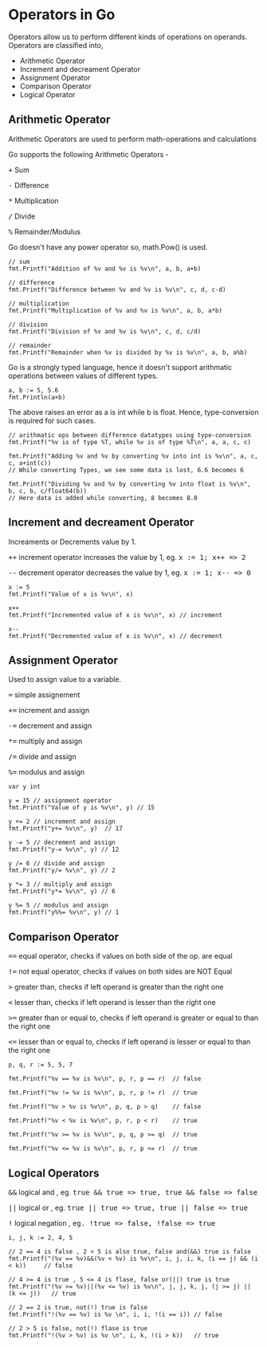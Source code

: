 # Operators in Go

Operators allow us to perform different kinds of operations on operands. Operators are classified into,

- Arithmetic Operator
- Increment and decreament Operator
- Assignment Operator
- Comparison Operator
- Logical Operator

## Arithmetic Operator

Arithmetic Operators are used to perform math-operations and calculations

Go supports the following Arithmetic Operators -

<kbd>+</kbd>  Sum

<kbd>-</kbd>  Difference

<kbd>*</kbd>  Multiplication

<kbd>/</kbd>  Divide

<kbd>%</kbd>  Remainder/Modulus

Go doesn't have any power operator so, math.Pow() is used.

```
// sum
fmt.Printf("Addition of %v and %v is %v\n", a, b, a+b)

// difference
fmt.Printf("Difference between %v and %v is %v\n", c, d, c-d)

// multiplication
fmt.Printf("Multiplication of %v and %v is %v\n", a, b, a*b)

// division
fmt.Printf("Division of %v and %v is %v\n", c, d, c/d)

// remainder
fmt.Printf("Remainder when %v is divided by %v is %v\n", a, b, a%b)
```

Go is a strongly typed language, hence it doesn't support arithmatic operations between values of different types.

```
a, b := 5, 5.6
fmt.Println(a+b)
```

The above raises an error as a is int while b is float. Hence, type-conversion is required for such cases.

```
// arithmatic ops between difference datatypes using type-conversion
fmt.Printf("%v is of type %T, while %v is of type %T\n", a, a, c, c)

fmt.Printf("Adding %v and %v by converting %v into int is %v\n", a, c, c, a+int(c))
// While converting Types, we see some data is lost, 6.6 becomes 6

fmt.Printf("Dividing %v and %v by converting %v into float is %v\n", b, c, b, c/float64(b))
// Here data is added while converting, 8 becomes 8.0
```

## Increment and decreament Operator

Increaments or Decrements value by 1. 

<kbd>++</kbd> increment operator increases the value by 1, eg. <kbd>x := 1; x++ => 2</kbd>

<kbd>--</kbd> decrement operator decreases the value by 1, eg. <kbd>x := 1; x-- => 0</kbd>

```
x := 5
fmt.Printf("Value of x is %v\n", x)

x++
fmt.Printf("Incremented value of x is %v\n", x) // increment

x--
fmt.Printf("Decremented value of x is %v\n", x) // decrement
```

## Assignment Operator

Used to assign value to a variable. 

<kbd>=</kbd>   simple assignement

<kbd>+=</kbd>  increment and assign

<kbd>-=</kbd>  decrement and assign

<kbd>*=</kbd>  multiply and assign

<kbd>/=</kbd>  divide and assign

<kbd>%=</kbd>  modulus and assign

```
var y int

y = 15 // assignment operator
fmt.Printf("Value of y is %v\n", y) // 15
	
y += 2 // increment and assign
fmt.Printf("y+= %v\n", y)  // 17

y -= 5 // decrement and assign
fmt.Printf("y-= %v\n", y) // 12

y /= 6 // divide and assign
fmt.Printf("y/= %v\n", y) // 2

y *= 3 // multiply and assign
fmt.Printf("y*= %v\n", y) // 6

y %= 5 // modulus and assign
fmt.Printf("y%%= %v\n", y) // 1
```

## Comparison Operator

<kbd>==</kbd>  equal operator, checks if values on both side of the op. are equal

<kbd>!=</kbd>  not equal operator, checks if values on both sides are NOT Equal

<kbd>></kbd>  greater than, checks if left operand is greater than the right one

<kbd><</kbd>   lesser than, checks if left operand is lesser than the right one

<kbd>>=</kbd>  greater than or equal to, checks if left operand is greater or equal to than the right one

<kbd><=</kbd>  lesser than or equal to, checks if left operand is lesser or equal to than the right one

```
p, q, r := 5, 5, 7

fmt.Printf("%v == %v is %v\n", p, r, p == r)  // false

fmt.Printf("%v != %v is %v\n", p, r, p != r)  // true

fmt.Printf("%v > %v is %v\n", p, q, p > q)    // false

fmt.Printf("%v < %v is %v\n", p, r, p < r)    // true

fmt.Printf("%v >= %v is %v\n", p, q, p >= q)  // true

fmt.Printf("%v <= %v is %v\n", p, r, p <= r)  // true
```

## Logical Operators

<kbd>&&</kbd>  logical and , eg. <kbd>true && true => true, true && false => false</kbd>

<kbd>||</kbd>  logical or , eg. <kbd>true || true => true, true || false => true</kbd>

<kbd>!</kbd>   logical negation , <kbd>eg. !true => false, !false => true</kbd>

```
i, j, k := 2, 4, 5

// 2 == 4 is false , 2 < 5 is also true, false and(&&) true is false
fmt.Printf("(%v == %v)&&(%v < %v) is %v\n", i, j, i, k, (i == j) && (i < k))     // false

// 4 >= 4 is true , 5 <= 4 is flase, false or(||) true is true
fmt.Printf("(%v >= %v)||(%v <= %v) is %v\n", j, j, k, j, (j >= j) || (k <= j))   // true

// 2 == 2 is true, not(!) true is false
fmt.Printf("!(%v == %v) is %v \n", i, i, !(i == i)) // false

// 2 > 5 is false, not(!) flase is true
fmt.Printf("!(%v > %v) is %v \n", i, k, !(i > k))   // true
```